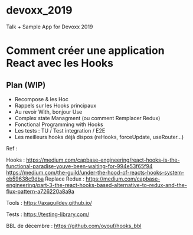 # devoxx_2019
Talk +  Sample App for Devoxx 2019

# Comment créer une application React avec les Hooks 

## Plan (WIP)

- Recompose & les Hoc 
- Rappels sur les Hooks principaux
- Au revoir With, bonjour Use
- Complex state Managment (ou comment Remplacer Redux)
- Fonctional Programming with Hooks
- Les tests : TU / Test integration / E2E
- Les meilleurs hooks déjà dispos (reHooks, forceUpdate, useRouter...)

Ref : 

Hooks : 
https://medium.com/capbase-engineering/react-hooks-is-the-functional-paradise-youve-been-waiting-for-994e53f65f94
https://medium.com/the-guild/under-the-hood-of-reacts-hooks-system-eb59638c9dba
Replace Redux : 
https://medium.com/capbase-engineering/part-3-the-react-hooks-based-alternative-to-redux-and-the-flux-pattern-a726220a8a9a

Tools : 
https://axaguildev.github.io/

Tests : 
https://testing-library.com/

BBL de décembre :
https://github.com/oyouf/hooks_bbl
